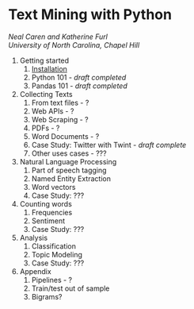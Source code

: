 # Text Mining with Python
*Neal Caren and Katherine Furl*   
*University of North Carolina, Chapel Hill*


1. Getting started
   1. [Installation](Notebooks/01-setup.ipynb)
   2. Python 101 - *draft completed*
   3. Pandas 101 - *draft completed*
1. Collecting Texts
	1. From text files - ?
	2. Web APIs - ?
	3. Web Scraping - ?
	4. PDFs - ?
	5. Word Documents - ?
	4. Case Study: Twitter with Twint - *draft complete*
	5. Other uses cases - ???
3. Natural Language Processing
   1. Part of speech tagging
   2. Named Entity Extraction
   3. Word vectors
   4. Case Study:  ???
2. Counting words
 	1. Frequencies
 	2. Sentiment
 	3. Case Study:  ???
4. Analysis
   1. Classification
   2. Topic Modeling
   3. Case Study:  ???
5. Appendix
   1. Pipelines - ?
   2. Train/test out of sample
   3. Bigrams?
